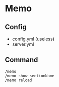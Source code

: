 # Memo

## Config

+ config.yml (useless)
+ server.yml

## Command

`/memo`  
`/memo show sectionName`  
`/memo reload`